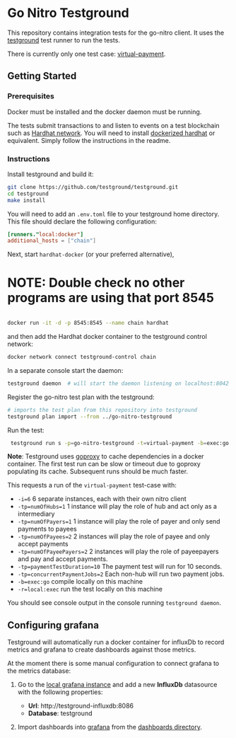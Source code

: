 # Go Nitro Testground

This repository contains integration tests for the go-nitro client. It uses the [testground](https://docs.testground.ai/) test runner to run the tests.

There is currently only one test case: [virtual-payment](./tests/virtual-payment.go).

## Getting Started

### Prerequisites

Docker must be installed and the docker daemon must be running.

The tests submit transactions to and listen to events on a test blockchain such as [Hardhat network](https://hardhat.org/hardhat-network/docs/overview). You will need to install [dockerized hardhat](https://github.com/statechannels/hardhat-docker) or equivalent. Simply follow the instructions in the readme.


### Instructions

Install testground and build it:

```sh
git clone https://github.com/testground/testground.git
cd testground
make install

```

You will need to add an `.env.toml` file to your testground home directory. This file should declare the following configuration: 
    
```toml
[runners."local:docker"]
additional_hosts = ["chain"]
```

Next, start `hardhat-docker` (or your preferred alternative),

# NOTE: Double check no other programs are using that port 8545
```sh

docker run -it -d -p 8545:8545 --name chain hardhat
```

and then add the Hardhat docker container to the testground control network:

```sh
docker network connect testground-control chain
```



In a separate console start the daemon:

```sh
testground daemon  # will start the daemon listening on localhost:8042 by default.
```

Register the go-nitro test plan with the testground:

```sh
# imports the test plan from this repository into testground
testground plan import --from ../go-nitro-testground
```

Run the test:

```sh
 testground run s -p=go-nitro-testground -t=virtual-payment -b=exec:go -r=local:exec -tp=numOfHubs=1 -tp=numOfPayers=1 -tp=numOfPayees=2 -i=4 -tp=paymentTestDuration=10 -tp=concurrentPaymentJobs=2
```

**Note**: Testground uses [goproxy](https://goproxy.io/) to cache dependencies in a docker container. The first test run can be slow or timeout due to goproxy populating its cache. Subsequent runs should be much faster.

This requests a run of the `virtual-payment` test-case with:

- `-i=6` 6 separate instances, each with their own nitro client
- `-tp=numOfHubs=1` 1 instance will play the role of hub and act only as a intermediary
- `-tp=numOfPayers=1` 1 instance will play the role of payer and only send payments to payees
- `-tp=numOfPayees=2` 2 instances will play the role of payee and only accept payments
- `-tp=numOfPayeePayers=2` 2 instances will play the role of payeepayers and pay and accept payments.
- `-tp=paymentTestDuration=10` The payment test will run for 10 seconds.
- `-tp=concurrentPaymentJobs=2` Each non-hub will run two payment jobs.
- `-b=exec:go` compile locally on this machine
- `-r=local:exec` run the test locally on this machine

You should see console output in the console running `testground daemon`.

## Configuring grafana

Testground will automatically run a docker container for influxDb to record metrics and grafana to create dashboards against those metrics.

At the moment there is some manual configuration to connect grafana to the metrics database:


1. Go to the [local grafana instance](http://localhost:3000/datasources/new) and add a new **InfluxDb** datasource with the following properties:

   - **Url**: http://testground-influxdb:8086 
   - **Database**: testground

2. Import dashboards into [grafana](http://localhost:3000/dashboard/import) from the [dashboards directory](./dashboards/).
